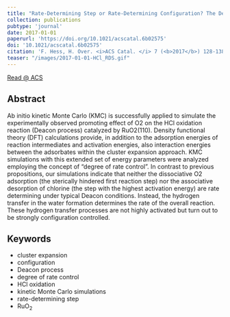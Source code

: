 ```yaml
---
title: "Rate-Determining Step or Rate-Determining Configuration? The Deacon Reaction over RuO<sub>2</sub>(110) Studied by DFT-Based KMC Simulations"
collection: publications
pubtype: 'journal'
date: 2017-01-01
paperurl: 'https://doi.org/10.1021/acscatal.6b02575'
doi: '10.1021/acscatal.6b02575'
citation: 'F. Hess, H. Over. <i>ACS Catal. </i> 7 (<b>2017</b>) 128-138.'
teaser: "/images/2017-01-01-HCl_RDS.gif"
---
```


[Read @ ACS](https://pubs.acs.org/doi/abs/10.1021/acscatal.6b02575)

Abstract
--------
Ab initio kinetic Monte Carlo (KMC) is successfully applied to simulate the experimentally observed promoting effect of O2 on the HCl oxidation reaction (Deacon process) catalyzed by RuO2(110). Density functional theory (DFT) calculations provide, in addition to the adsorption energies of reaction intermediates and activation energies, also interaction energies between the adsorbates within the cluster expansion approach. KMC simulations with this extended set of energy parameters were analyzed employing the concept of “degree of rate control”. In contrast to previous propositions, our simulations indicate that neither the dissociative O2 adsorption (the sterically hindered first reaction step) nor the associative desorption of chlorine (the step with the highest activation energy) are rate determining under typical Deacon conditions. Instead, the hydrogen transfer in the water formation determines the rate of the overall reaction. These hydrogen transfer processes are not highly activated but turn out to be strongly configuration controlled.

Keywords
--------

* cluster expansion
* configuration
* Deacon process
* degree of rate control
* HCl oxidation
* kinetic Monte Carlo simulations
* rate-determining step
* RuO<sub>2</sub>
